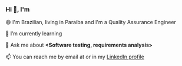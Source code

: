 ### Hi 👋, I'm <nome>


😄 I'm Brazilian, living in Paraiba and I'm a Quality Assurance Engineer

🌱 I’m currently learning **<test automation>**

💬 Ask me about **<Software testing, requirements analysis>**

📫 You can reach me by email at <email> or in my [LinkedIn profile](https://linkedin.com/in/paulo-brito-6b9b16173)
